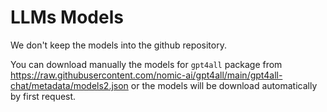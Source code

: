 # LLMs Models

We don't keep the models into the github repository.

You can download manually the models for `gpt4all` package from <https://raw.githubusercontent.com/nomic-ai/gpt4all/main/gpt4all-chat/metadata/models2.json> or the models will be download automatically by first request.
